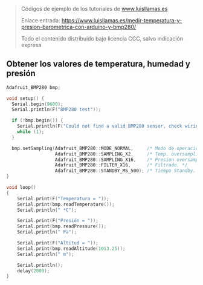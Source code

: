 > Códigos de ejemplo de los tutoriales de www.luisllamas.es
>
> Enlace entrada: https://www.luisllamas.es/medir-temperatura-y-presion-barometrica-con-arduino-y-bmp280/
>
> Todo el contenido distribuido bajo licencia CCC, salvo indicación expresa

## Obtener los valores de temperatura, humedad y presión
```cpp
Adafruit_BMP280 bmp;

void setup() {
  Serial.begin(9600);
  Serial.println(F("BMP280 test"));

  if (!bmp.begin()) {
    Serial.println(F("Could not find a valid BMP280 sensor, check wiring!"));
    while (1);
  }

  bmp.setSampling(Adafruit_BMP280::MODE_NORMAL,     /* Modo de operación */
                  Adafruit_BMP280::SAMPLING_X2,     /* Temp. oversampling */
                  Adafruit_BMP280::SAMPLING_X16,    /* Presion oversampling */
                  Adafruit_BMP280::FILTER_X16,      /* Filtrado. */
                  Adafruit_BMP280::STANDBY_MS_500); /* Tiempo Standby. */
}

void loop() 
{
    Serial.print(F("Temperatura = "));
    Serial.print(bmp.readTemperature());
    Serial.println(" *C");

    Serial.print(F("Presión = "));
    Serial.print(bmp.readPressure());
    Serial.println(" Pa");

    Serial.print(F("Altitud = "));
    Serial.print(bmp.readAltitude(1013.25));
    Serial.println(" m");

    Serial.println();
    delay(2000);
}
```


